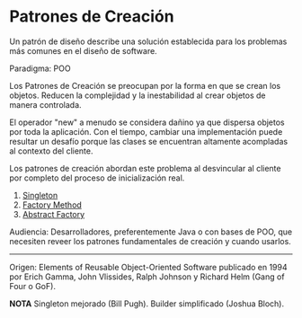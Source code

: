 # Patrones de Creación
Un patrón de diseño describe una solución establecida para los problemas más comunes en el diseño de software. 

Paradigma: POO

Los Patrones de Creación se preocupan por la forma en que se crean los objetos. Reducen la complejidad y la inestabilidad al crear objetos de manera controlada.

El operador "new" a menudo se considera dañino ya que dispersa objetos por toda la aplicación. Con el tiempo, cambiar una implementación puede resultar un desafío porque las clases se encuentran altamente acompladas al contexto del cliente.

Los patrones de creación abordan este problema al desvincular al cliente por completo del proceso de inicialización real.

1. [Singleton](https://github.com/paguerre3/creational-patterns/tree/main/cp-samples/src/cp/samples/singleton)
2. [Factory Method](https://github.com/paguerre3/creational-patterns/tree/main/cp-samples/src/cp/samples/factories/factory_method)
3. [Abstract Factory](https://github.com/paguerre3/creational-patterns/tree/main/cp-samples/src/cp/samples/factories/abstract_factory)

Audiencia: Desarrolladores, preferentemente Java o con bases de POO, que necesiten reveer los patrones fundamentales de creación y cuando usarlos.



---
Origen: Elements of Reusable Object-Oriented Software publicado en 1994 por Erich Gamma, John Vlissides, Ralph Johnson y Richard Helm (Gang of Four o GoF).

**NOTA** Singleton mejorado (Bill Pugh). Builder simplificado (Joshua Bloch).